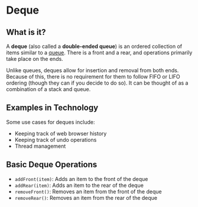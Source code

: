 
# Deque

## What is it?

A **deque** (also called a **double-ended queue**) is an ordered collection of items similar to a [queue](queue.md). There is a front and a rear, and operations primarily take place on the ends.

Unlike queues, deques allow for insertion and removal from both ends. Because of this, there is no requirement for them to follow FIFO or LIFO ordering (though they can if you decide to do so). It can be thought of as a combination of a stack and queue. 

## Examples in Technology

Some use cases for deques include:
- Keeping track of web browser history
- Keeping track of undo operations
- Thread management

## Basic Deque Operations

- `addFront(item)`: Adds an item to the front of the deque
- `addRear(item)`: Adds an item to the rear of the deque
- `removeFront()`: Removes an item from the front of the deque
- `removeRear()`: Removes an item from the rear of the deque
